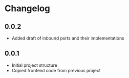 # Changelog

## 0.0.2
  * Added draft of inbound ports and their implementations

## 0.0.1 
  * Initial project structure
  * Copied frontend code from previous project
